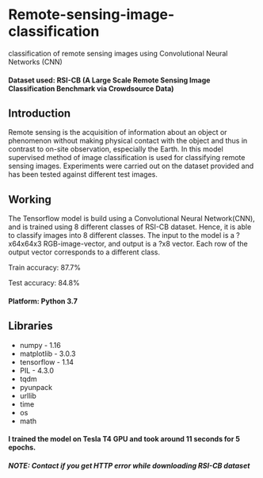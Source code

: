 # Remote-sensing-image-classification
classification of remote sensing images using Convolutional Neural Networks (CNN)

#### Dataset used: RSI-CB (A Large Scale Remote Sensing Image Classification Benchmark via Crowdsource Data)

## Introduction
Remote sensing is the acquisition of information about an object or phenomenon without making physical contact with the object
and thus in contrast to on-site observation, especially the Earth.
In this model supervised method of image classification is used for classifying remote sensing images. Experiments were carried out on the
dataset provided and has been tested against different test images.

## Working
The Tensorflow model is build using a Convolutional Neural Network(CNN), and is trained using 8 different classes of RSI-CB
dataset. Hence, it is able to classify images into 8 different classes. The input to the model is a ?x64x64x3 RGB-image-vector,
and output is a ?x8 vector. Each row of the output vector corresponds to a different class.

Train accuracy: 87.7%

Test accuracy: 84.8%

#### Platform: Python 3.7

## Libraries
*   numpy      - 1.16
*   matplotlib - 3.0.3
*   tensorflow - 1.14
*   PIL        - 4.3.0
*   tqdm
*   pyunpack
*   urllib
*   time
*   os
*   math


#### I trained the model on Tesla T4 GPU and took around 11 seconds for 5 epochs.

##### NOTE: Contact if you get HTTP error while downloading RSI-CB dataset
